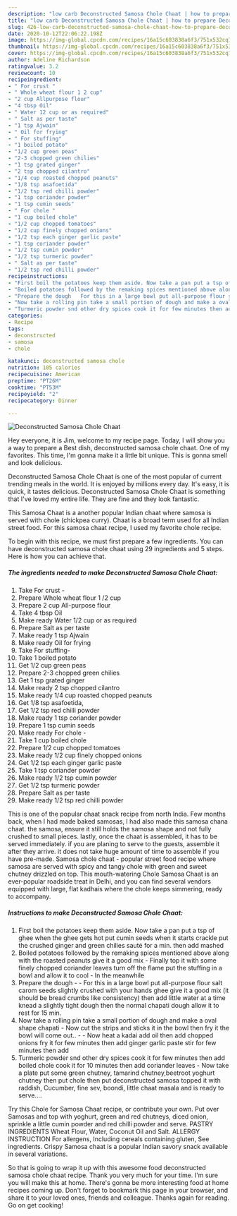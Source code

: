 ```yaml
---
description: "low carb Deconstructed Samosa Chole Chaat | how to prepare Deconstructed Samosa Chole Chaat"
title: "low carb Deconstructed Samosa Chole Chaat | how to prepare Deconstructed Samosa Chole Chaat"
slug: 426-low-carb-deconstructed-samosa-chole-chaat-how-to-prepare-deconstructed-samosa-chole-chaat
date: 2020-10-12T22:06:22.198Z
image: https://img-global.cpcdn.com/recipes/16a15c603838a6f3/751x532cq70/deconstructed-samosa-chole-chaat-recipe-main-photo.jpg
thumbnail: https://img-global.cpcdn.com/recipes/16a15c603838a6f3/751x532cq70/deconstructed-samosa-chole-chaat-recipe-main-photo.jpg
cover: https://img-global.cpcdn.com/recipes/16a15c603838a6f3/751x532cq70/deconstructed-samosa-chole-chaat-recipe-main-photo.jpg
author: Adeline Richardson
ratingvalue: 3.2
reviewcount: 10
recipeingredient:
- " For crust "
- " Whole wheat flour 1 2 cup"
- "2 cup Allpurpose flour"
- "4 tbsp Oil"
- " Water 12 cup or as required"
- " Salt as per taste"
- "1 tsp Ajwain"
- " Oil for frying"
- " For stuffing"
- "1 boiled potato"
- "1/2 cup green peas"
- "2-3 chopped green chilies"
- "1 tsp grated ginger"
- "2 tsp chopped cilantro"
- "1/4 cup roasted chopped peanuts"
- "1/8 tsp asafoetida"
- "1/2 tsp red chilli powder"
- "1 tsp coriander powder"
- "1 tsp cumin seeds"
- " For chole "
- "1 cup boiled chole"
- "1/2 cup chopped tomatoes"
- "1/2 cup finely chopped onions"
- "1/2 tsp each ginger garlic paste"
- "1 tsp coriander powder"
- "1/2 tsp cumin powder"
- "1/2 tsp turmeric powder"
- " Salt as per taste"
- "1/2 tsp red chilli powder"
recipeinstructions:
- "First boil the potatoes keep them aside. Now take a pan put a tsp of ghee when the ghee gets hot put cumin seeds when it starts crackle put the crushed ginger and green chilies sauté for a min. then add mashed"
- "Boiled potatoes followed by the remaking spices mentioned above along with the roasted peanuts give it a good mix  Finally top it with some finely chopped coriander leaves turn off the flame put the stuffing in a bowl and allow it to cool  In the meanwhile"
- "Prepare the dough   For this in a large bowl put all-purpose flour salt carom seeds slightly crushed with your hands ghee give it a good mix (it should be bread crumbs like consistency) then add little water at a time knead a slightly tight dough then the normal chapati dough allow it to rest for 15 min."
- "Now take a rolling pin take a small portion of dough and make a oval shape chapati Now cut the strips and sticks it in the bowl then fry it the bowl will come out..   Now heat a kadai add oil then add chopped onions fry it for few minutes then add ginger garlic paste stir for few minutes then add"
- "Turmeric powder snd other dry spices cook it for few minutes then add boiled chole cook it for 10 minutes then add coriander leaves  Now take a plate put some green chutney, tamarind chutney,beetroot yoghurt chutney then put chole then put deconstructed samosa topped it with raddish, Cucumber, fine sev, boondi, little chaat masala and is ready to serve...."
categories:
- Recipe
tags:
- deconstructed
- samosa
- chole

katakunci: deconstructed samosa chole 
nutrition: 105 calories
recipecuisine: American
preptime: "PT26M"
cooktime: "PT53M"
recipeyield: "2"
recipecategory: Dinner

---
```



![Deconstructed Samosa Chole Chaat](https://img-global.cpcdn.com/recipes/16a15c603838a6f3/751x532cq70/deconstructed-samosa-chole-chaat-recipe-main-photo.jpg)

Hey everyone, it is Jim, welcome to my recipe page. Today, I will show you a way to prepare a Best dish, deconstructed samosa chole chaat. One of my favorites. This time, I'm gonna make it a little bit unique. This is gonna smell and look delicious.

Deconstructed Samosa Chole Chaat is one of the most popular of current trending meals in the world. It is enjoyed by millions every day. It's easy, it is quick, it tastes delicious. Deconstructed Samosa Chole Chaat is something that I've loved my entire life. They are fine and they look fantastic.

This Samosa Chaat is a another popular Indian chaat where samosa is served with chole (chickpea curry). Chaat is a broad term used for all Indian street food. For this samosa chaat recipe, I used my favorite chole recipe.


To begin with this recipe, we must first prepare a few ingredients. You can have deconstructed samosa chole chaat using 29 ingredients and 5 steps. Here is how you can achieve that.

<!--inarticleads1-->

##### The ingredients needed to make Deconstructed Samosa Chole Chaat:

1. Take  For crust -
1. Prepare  Whole wheat flour 1 /2 cup
1. Prepare 2 cup All-purpose flour
1. Take 4 tbsp Oil
1. Make ready  Water 1/2 cup or as required
1. Prepare  Salt as per taste
1. Make ready 1 tsp Ajwain
1. Make ready  Oil for frying
1. Take  For stuffing-
1. Take 1 boiled potato
1. Get 1/2 cup green peas
1. Prepare 2-3 chopped green chilies
1. Get 1 tsp grated ginger
1. Make ready 2 tsp chopped cilantro
1. Make ready 1/4 cup roasted chopped peanuts
1. Get 1/8 tsp asafoetida,
1. Get 1/2 tsp red chilli powder
1. Make ready 1 tsp coriander powder
1. Prepare 1 tsp cumin seeds
1. Make ready  For chole -
1. Take 1 cup boiled chole
1. Prepare 1/2 cup chopped tomatoes
1. Make ready 1/2 cup finely chopped onions
1. Get 1/2 tsp each ginger garlic paste
1. Take 1 tsp coriander powder
1. Make ready 1/2 tsp cumin powder
1. Get 1/2 tsp turmeric powder
1. Prepare  Salt as per taste
1. Make ready 1/2 tsp red chilli powder


This is one of the popular chaat snack recipe from north India. Few months back, when I had made baked samosas, I had also made this samosa chana chaat. the samosa, ensure it still holds the samosa shape and not fully crushed to small pieces. lastly, once the chaat is assembled, it has to be served immediately. if you are planing to serve to the guests, assemble it after they arrive. it does not take huge amount of time to assemble if you have pre-made. Samosa chole chaat - popular street food recipe where samosa are served with spicy and tangy chole with green and sweet chutney drizzled on top. This mouth-watering Chole Samosa Chaat is an ever-popular roadside treat in Delhi, and you can find several vendors equipped with large, flat kadhais where the chole keeps simmering, ready to accompany. 

<!--inarticleads2-->

##### Instructions to make Deconstructed Samosa Chole Chaat:

1. First boil the potatoes keep them aside. Now take a pan put a tsp of ghee when the ghee gets hot put cumin seeds when it starts crackle put the crushed ginger and green chilies sauté for a min. then add mashed
1. Boiled potatoes followed by the remaking spices mentioned above along with the roasted peanuts give it a good mix  - Finally top it with some finely chopped coriander leaves turn off the flame put the stuffing in a bowl and allow it to cool  - In the meanwhile
1. Prepare the dough  -  - For this in a large bowl put all-purpose flour salt carom seeds slightly crushed with your hands ghee give it a good mix (it should be bread crumbs like consistency) then add little water at a time knead a slightly tight dough then the normal chapati dough allow it to rest for 15 min.
1. Now take a rolling pin take a small portion of dough and make a oval shape chapati - Now cut the strips and sticks it in the bowl then fry it the bowl will come out..  -  - Now heat a kadai add oil then add chopped onions fry it for few minutes then add ginger garlic paste stir for few minutes then add
1. Turmeric powder snd other dry spices cook it for few minutes then add boiled chole cook it for 10 minutes then add coriander leaves  - Now take a plate put some green chutney, tamarind chutney,beetroot yoghurt chutney then put chole then put deconstructed samosa topped it with raddish, Cucumber, fine sev, boondi, little chaat masala and is ready to serve....


Try this Chole for Samosa Chaat recipe, or contribute your own. Put over Samosas and top with yoghurt, green and red chutneys, diced onion, sprinkle a little cumin powder and red chilli powder and serve. PASTRY INGREDIENTS Wheat Flour, Water, Coconut Oil and Salt. ALLERGY INSTRUCTION For allergens, Including cereals containing gluten, See ingredients. Crispy Samosa chaat is a popular Indian savory snack available in several variations. 

So that is going to wrap it up with this awesome food deconstructed samosa chole chaat recipe. Thank you very much for your time. I'm sure you will make this at home. There's gonna be more interesting food at home recipes coming up. Don't forget to bookmark this page in your browser, and share it to your loved ones, friends and colleague. Thanks again for reading. Go on get cooking!
